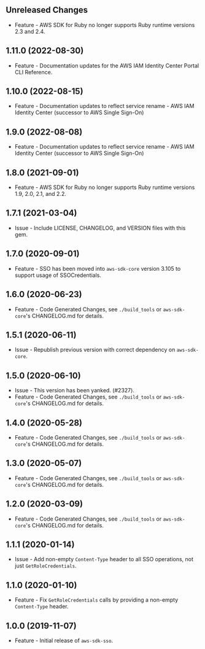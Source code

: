 Unreleased Changes
------------------

* Feature - AWS SDK for Ruby no longer supports Ruby runtime versions 2.3 and 2.4.

1.11.0 (2022-08-30)
------------------

* Feature - Documentation updates for the AWS IAM Identity Center Portal CLI Reference.

1.10.0 (2022-08-15)
------------------

* Feature - Documentation updates to reflect service rename - AWS IAM Identity Center (successor to AWS Single Sign-On)

1.9.0 (2022-08-08)
------------------

* Feature - Documentation updates to reflect service rename - AWS IAM Identity Center (successor to AWS Single Sign-On)

1.8.0 (2021-09-01)
------------------

* Feature - AWS SDK for Ruby no longer supports Ruby runtime versions 1.9, 2.0, 2.1, and 2.2.

1.7.1 (2021-03-04)
------------------

* Issue - Include LICENSE, CHANGELOG, and VERSION files with this gem.

1.7.0 (2020-09-01)
------------------

* Feature - SSO has been moved into `aws-sdk-core` version 3.105 to support usage of SSOCredentials.

1.6.0 (2020-06-23)
------------------

* Feature - Code Generated Changes, see `./build_tools` or `aws-sdk-core`'s CHANGELOG.md for details.

1.5.1 (2020-06-11)
------------------

* Issue - Republish previous version with correct dependency on `aws-sdk-core`.

1.5.0 (2020-06-10)
------------------

* Issue - This version has been yanked. (#2327).
* Feature - Code Generated Changes, see `./build_tools` or `aws-sdk-core`'s CHANGELOG.md for details.

1.4.0 (2020-05-28)
------------------

* Feature - Code Generated Changes, see `./build_tools` or `aws-sdk-core`'s CHANGELOG.md for details.

1.3.0 (2020-05-07)
------------------

* Feature - Code Generated Changes, see `./build_tools` or `aws-sdk-core`'s CHANGELOG.md for details.

1.2.0 (2020-03-09)
------------------

* Feature - Code Generated Changes, see `./build_tools` or `aws-sdk-core`'s CHANGELOG.md for details.

1.1.1 (2020-01-14)
------------------

* Issue - Add non-empty `Content-Type` header to all SSO operations, not just `GetRoleCredentials`.

1.1.0 (2020-01-10)
------------------

* Feature - Fix `GetRoleCredentials` calls by providing a non-empty `Content-Type` header.

1.0.0 (2019-11-07)
------------------

* Feature - Initial release of `aws-sdk-sso`.
